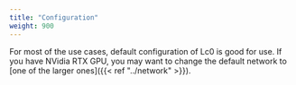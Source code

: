 ```yaml
---
title: "Configuration"
weight: 900
---
```


For most of the use cases, default configuration of Lc0 is good for use.
If you have NVidia RTX GPU, you may want to change the default network to [one of the larger ones]({{< ref "../network" >}}).